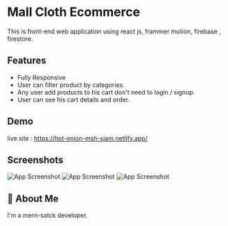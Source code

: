 
# Mall Cloth Ecommerce

This is front-end web application using react js, frammer motion, firebase , firestore.



## Features

- Fully Responsive  
- User can filter product by categories. 
- Any user add products to his cart don't need to login / signup.
- User can see his cart details and order.



## Demo

live site : https://hot-onion-msh-siam.netlify.app/



## Screenshots

![App Screenshot](https://i.ibb.co/bvzrxqR/Fire-Shot-Capture-023-Hot-Onion-hot-onion-msh-siam-netlify-app.png
)
![App Screenshot](https://i.ibb.co/7G81JfJ/Fire-Shot-Capture-024-Hot-Onion-hot-onion-msh-siam-netlify-app.png
)
![App Screenshot](https://i.ibb.co/61SpM1v/Fire-Shot-Capture-025-Hot-Onion-hot-onion-msh-siam-netlify-app.png
)




## 🚀 About Me
I'm a mern-satck developer. 

